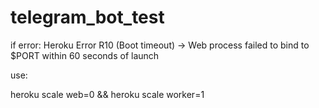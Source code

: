 # telegram_bot_test

if error: Heroku Error R10 (Boot timeout) -> Web process failed to bind to $PORT within 60 seconds of launch

use:

heroku scale web=0 && heroku scale worker=1
